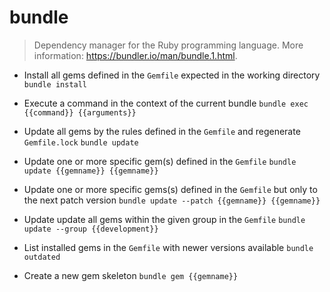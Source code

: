 # bundle
> Dependency manager for the Ruby programming language.
> More information: <https://bundler.io/man/bundle.1.html>.

- Install all gems defined in the `Gemfile` expected in the working directory
`bundle install`

- Execute a command in the context of the current bundle
`bundle exec {{command}} {{arguments}}`

- Update all gems by the rules defined in the `Gemfile` and regenerate `Gemfile.lock`
`bundle update`

- Update one or more specific gem(s) defined in the `Gemfile`
`bundle update {{gemname}} {{gemname}}`

- Update one or more specific gems(s) defined in the `Gemfile` but only to the next patch version
`bundle update --patch {{gemname}} {{gemname}}`

- Update update all gems within the given group in the `Gemfile`
`bundle update --group {{development}}`

- List installed gems in the `Gemfile` with newer versions available
`bundle outdated`

- Create a new gem skeleton
`bundle gem {{gemname}}`
